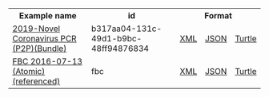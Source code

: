 <table class="list" width="100%">            
   <tr>
     <th>Example name</th>
     <th>id</th>
     <th colspan="3">Format</th>
   </tr>
   <tr>
      <td><a href="bundle-b317aa04-131c-49d1-b9bc-48ff94876834.html">2019-Novel Coronavirus PCR (P2P)(Bundle)</a></td>
      <td>b317aa04-131c-49d1-b9bc-48ff94876834</td>
      <td><a href="bundle-b317aa04-131c-49d1-b9bc-48ff94876834.xml.html">XML</a></td>
      <td><a href="bundle-b317aa04-131c-49d1-b9bc-48ff94876834.json.html">JSON</a></td>
      <td><a href="bundle-b317aa04-131c-49d1-b9bc-48ff94876834.ttl.html">Turtle</a></td>
   </tr>   
   <tr>
      <td><a href="diagnosticreport-fbc.html">FBC 2016-07-13 (Atomic)(referenced)</a></td>
      <td>fbc</td>
      <td><a href="diagnosticreport-fbc.html">XML</a></td>
      <td><a href="diagnosticreport-fbc.json.html">JSON</a></td>
      <td><a href="diagnosticreport-fbc.ttl.html">Turtle</a></td>
   </tr>           
</table>